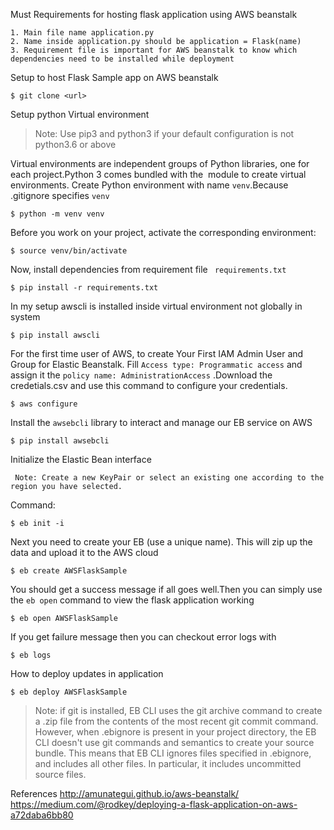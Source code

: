 Must Requirements for hosting flask application using AWS beanstalk
```
1. Main file name application.py
2. Name inside application.py should be application = Flask(name)
3. Requirement file is important for AWS beanstalk to know which dependencies need to be installed while deployment
```
Setup to host Flask Sample app on AWS beanstalk 

```
$ git clone <url>
```
Setup python Virtual environment 
 
> Note: Use pip3 and python3 if your default configuration is not python3.6 or above

 Virtual environments are independent groups of Python libraries, one for each project.Python 3 comes bundled with the <venv> module to create virtual environments.
 Create Python environment with name `venv`.Because .gitignore specifies `venv`
  
  ```
$ python -m venv venv
  
  ```
  Before you work on your project, activate the corresponding environment:
  ```
$ source venv/bin/activate
```
Now, install dependencies from requirement file ` requirements.txt`

```
$ pip install -r requirements.txt
```

In my setup awscli is installed inside virtual environment not globally in system

```
$ pip install awscli

```
For the first time user of AWS, to create Your First IAM Admin User and Group for Elastic Beanstalk. Fill  `Access type: Programmatic access` and assign it the `policy name: AdministrationAccess` .Download the credetials.csv and use this command to configure your credentials.

```
$ aws configure
```

Install the `awsebcli` library to interact and manage our EB service on AWS
```
$ pip install awsebcli

```
Initialize the Elastic Bean interface
```
 Note: Create a new KeyPair or select an existing one according to the region you have selected.
```
Command:
```
$ eb init -i
```

Next you need to create your EB (use a unique name). This will zip up the data and upload it to the AWS cloud
```
$ eb create AWSFlaskSample

```
You should get a success message if all goes well.Then you can simply use the `eb open` command to view the flask application working

```
$ eb open AWSFlaskSample

 ```
 
 If you get failure message then you can checkout error logs with
 
 ```
$ eb logs
```

How to deploy updates in application
```
$ eb deploy AWSFlaskSample
```

> Note:  if git is installed, EB CLI uses the git archive command to create a .zip file from the contents of the most recent git commit command.
However, when .ebignore is present in your project directory, the EB CLI doesn't use git commands and semantics to create your source bundle. 
This means that EB CLI ignores files specified in .ebignore, and includes all other files. In particular, it includes uncommitted source files.

References
http://amunategui.github.io/aws-beanstalk/
https://medium.com/@rodkey/deploying-a-flask-application-on-aws-a72daba6bb80






 
